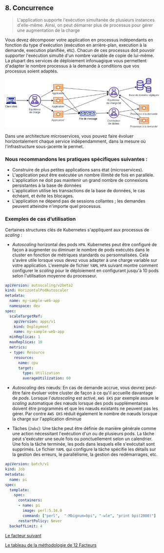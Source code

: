 ## 8. Concurrence

> L'application supporte l'exécution simultanée de plusieurs instances d'elle-même. Ainsi, on peut démarrer plus de processus pour gérer une augmentation de la charge

Vous devez décomposer votre application en processus indépendants en fonction du type d'exécution (exécution en arrière-plan, execution à la demande, execution planifiée, etc). Chacun de ces processus doit pouvoir supporter l'exécution simulté d'un nombre variable de copie de lui-même. La plupart des services de déploiement infonuagique vous permettent d'adapter le nombre processus à la demande à conditions que vos processus soient adaptés.

![](../images/concurrence.png)

Dans une architecture microservices, vous pouvez faire évoluer horizontalement chaque service indépendamment, dans la mesure où l'infrastructure sous-jacente le permet.

### Nous recommandons les pratiques spécifiques suivantes :

- Construire de plus petites applications sans état (microservices).
- L'application peut être exécutée un nombre illimité de fois en parallèle.
- L'application ne doit pas maintenir un grand nombre de connexions persistantes à la base de données 
- L'application utilise les transactions de la base de données, le cas échéant, et évite les blocages.
- L'application ne dépend pas de sessions collantes ; les demandes peuvent atteindre n'importe quel processus.

### Exemples de cas d’utilisation

Certaines structures clés de Kubernetes s'appliquent aux processus de *scaling* :

- *Autoscaling* horizontal des pods `HPA`. Kubernetes peut être configuré de façon à augmenter ou diminuer le nombre de pods exécutés dans le cluster en fonction de métriques standards ou personnalisées. Cela s'avère utile lorsque vous devez vous adapter à une charge variable sur votre application. L'exemple de fichier `YAML` `HPA` suivant montre comment configurer le *scaling* pour le déploiement en configurant jusqu'à 10 pods selon l'utilisation moyenne du processeur.

```yml
apiVersion: autoscaling/v2beta2
kind: HorizontalPodAutoscaler
metadata:
  name: my-sample-web-app
  namespace: dev
spec:
  scaleTargetRef:
    apiVersion: apps/v1
    kind: Deployment
    name: my-sample-web-app
  minReplicas: 1
  maxReplicas: 10
  metrics:
  - type: Resource
    resource:
      name: cpu
      target:
        type: Utilization
        averageUtilization: 60
```

- *Autoscaling* des nœuds: En cas de demande accrue, vous devrez peut-être faire évoluer votre cluster de façon à ce qu'il accueille davantage de *pods*. Lorsque l'*autoscaling* est activé, `AWS EKS` par exemple assure le *scaling* automatique des nœuds lorsque des pods supplémentaires doivent être programmés et que les nœuds existants ne peuvent pas les gérer. Par contre `AWS EKS` réduit également le nombre de nœuds lorsque la charge sur l'application diminue 


- Tâches (`Jobs`): Une tâche peut être définie de manière générale comme une action nécessitant l'exécution d'un ou de plusieurs pods. La tâche peut s'exécuter une seule fois ou ponctuellement selon un calendrier. Une fois la tâche terminée, les pods dans lesquels elle s'exécutait sont supprimés. Le fichier `YAML` qui configure la tâche spécifie les détails sur la gestion des erreurs, le parallélisme, la gestion des redémarrages, etc.

```yml
apiVersion: batch/v1
kind: Job
metadata:
  name: pi
spec:
  template:
    spec:
      containers:
      - name: pi
        image: perl:5.34.0
        command: ["perl",  "-Mbignum=bpi", "-wle", "print bpi(2000)"]
      restartPolicy: Never
  backoffLimit: 4
```


[Le facteur suivant](./9_jetable.md)

[Le tableau de la méthodologie de 12 Facteurs](../README.md)